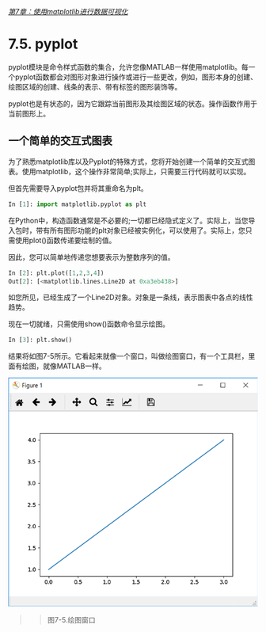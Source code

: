 
[*第7章：使用matplotlib进行数据可视化*](./README.md)


# 7.5. pyplot

pyplot模块是命令样式函数的集合，允许您像MATLAB一样使用matplotlib。每一个pyplot函数都会对图形对象进行操作或进行一些更改，例如，图形本身的创建、绘图区域的创建、线条的表示、带有标签的图形装饰等。

pyplot也是有状态的，因为它跟踪当前图形及其绘图区域的状态。操作函数作用于当前图形上。

## 一个简单的交互式图表

为了熟悉matplotlib库以及Pyplot的特殊方式，您将开始创建一个简单的交互式图表。使用matplotlib，这个操作非常简单;实际上，只需要三行代码就可以实现。

但首先需要导入pyplot包并将其重命名为plt。

```python
In [1]: import matplotlib.pyplot as plt
```

在Python中，构造函数通常是不必要的;一切都已经隐式定义了。实际上，当您导入包时，带有所有图形功能的plt对象已经被实例化，可以使用了。实际上，您只需使用plot()函数传递要绘制的值。

因此，您可以简单地传递您想要表示为整数序列的值。

```python
In [2]: plt.plot([1,2,3,4])
Out[2]: [<matplotlib.lines.Line2D at 0xa3eb438>]
```

如您所见，已经生成了一个Line2D对象。对象是一条线，表示图表中各点的线性趋势。

现在一切就绪，只需使用show()函数命令显示绘图。

```python
In [3]: plt.show()
```
结果将如图7-5所示。它看起来就像一个窗口，叫做绘图窗口，有一个工具栏，里面有绘图，就像MATLAB一样。

![Figure 7-5](images/figure-7-5.png)
>> 图7-5.绘图窗口

